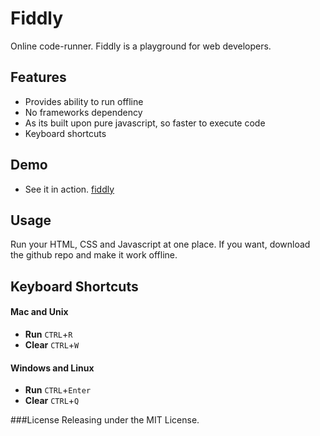 Fiddly
========

Online code-runner. Fiddly is a playground for web developers. 

## Features
* Provides ability to run offline
* No frameworks dependency
* As its built upon pure javascript, so faster to execute code
* Keyboard shortcuts

## Demo
* See it in action. [fiddly](http://scaledrop.com/run)

## Usage
Run your HTML, CSS and Javascript at one place. If you want, download the github repo and make it work offline.

## Keyboard Shortcuts
#### Mac and Unix
* <strong>Run</strong> <code>CTRL</code>+<code>R</code>
* <strong>Clear</strong> <code>CTRL</code>+<code>W</code>

#### Windows and Linux
* <strong>Run</strong> <code>CTRL</code>+<code>Enter</code>
* <strong>Clear</strong> <code>CTRL</code>+<code>Q</code>

###License
Releasing under the MIT License.
